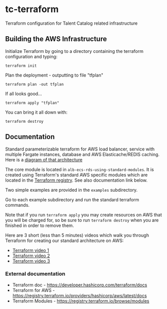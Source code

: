 # tc-terraform
Terraform configuration for Talent Catalog related infrastructure

## Building the AWS Infrastructure

Initialize Terraform by going to a directory containing the terraform configuration and typing:

```
terraform init
```

Plan the deployment - outputting to file "tfplan"
```
terraform plan -out tfplan
```

If all looks good...
```
terraform apply "tfplan"
```


You can bring it all down with:
```
terraform destroy
```

## Documentation
Standard parameterizable terraform for AWS load balancer, service with multiple Fargate 
instances, database and AWS Elasticache/REDIS caching.
Here is a [diagram of that architecture](https://miro.medium.com/v2/resize:fit:1400/format:webp/1*rH2xDaYPE_VOAT8vBKVTug.png)

The core module is located in `alb-ecs-rds-using-standard-modules`. It is created using Terraform's
standard AWS specific modules which are located in the 
[Terraform registry](https://registry.terraform.io/).
See also documentation link below.
       
Two simple examples are provided in the `examples` subdirectory.

Go to each example subdirectory and run the standard terraform commands.
                                                                           
Note that if you run `terraform apply` you may create resources on AWS that you will be charged 
for, so be sure to run `terraform destroy` when you are finished in order to remove them.

Here are 3 short (less than 5 minutes) videos which walk you through Terraform for creating our 
standard architecture on AWS:  
* [Terraform video 1](https://drive.google.com/file/d/1JZUenkyr2rtVB7h8eElkRvXfwqbCIPQB/view?usp=drive_link) 
* [Terraform video 2](https://drive.google.com/file/d/1kEiK77T8_krmqX-TxVodmNAJhDznbocA/view?usp=drive_link) 
* [Terraform video 3](https://drive.google.com/file/d/1wLvXbuIZViKFnqJZd_R5HMsBVQrqhD_4/view?usp=drive_link)


### External documentation
* Terraform doc - https://developer.hashicorp.com/terraform/docs
* Terraform for AWS - https://registry.terraform.io/providers/hashicorp/aws/latest/docs
* Terraform Modules - https://registry.terraform.io/browse/modules
